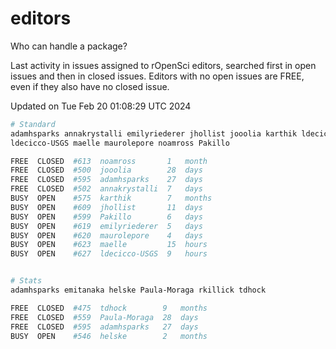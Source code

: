 # editors

Who can handle a package?

Last activity in issues assigned to rOpenSci editors, searched first in open
issues and then in closed issues. Editors with no open issues are FREE, even if
they also have no closed issue.


Updated on Tue Feb 20 01:08:29 UTC 2024

```bash
# Standard
adamhsparks annakrystalli emilyriederer jhollist jooolia karthik ldecicco
ldecicco-USGS maelle maurolepore noamross Pakillo

FREE  CLOSED  #613  noamross       1   month
FREE  CLOSED  #500  jooolia        28  days
FREE  CLOSED  #595  adamhsparks    27  days
FREE  CLOSED  #502  annakrystalli  7   days
BUSY  OPEN    #575  karthik        7   months
BUSY  OPEN    #609  jhollist       11  days
BUSY  OPEN    #599  Pakillo        6   days
BUSY  OPEN    #619  emilyriederer  5   days
BUSY  OPEN    #620  maurolepore    4   days
BUSY  OPEN    #623  maelle         15  hours
BUSY  OPEN    #627  ldecicco-USGS  9   hours


# Stats
adamhsparks emitanaka helske Paula-Moraga rkillick tdhock

FREE  CLOSED  #475  tdhock        9   months
FREE  CLOSED  #559  Paula-Moraga  28  days
FREE  CLOSED  #595  adamhsparks   27  days
BUSY  OPEN    #546  helske        2   months
```
